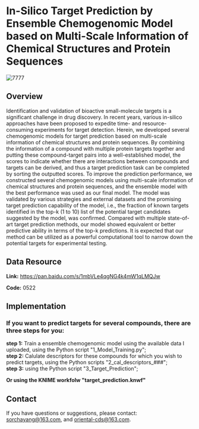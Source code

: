 # In-Silico Target Prediction by Ensemble Chemogenomic Model based on Multi-Scale Information of Chemical Structures and Protein Sequences

![7777](https://user-images.githubusercontent.com/106001963/169690953-8c947c7b-fe2a-42d0-8560-6585b9c439ad.png)

## Overview
Identification and validation of bioactive small-molecule targets is a significant challenge in drug discovery. In recent years, various in-silico approaches have been proposed to expedite time- and resource-consuming experiments for target detection. Herein, we developed several chemogenomic models for target prediction based on multi-scale information of chemical structures and protein sequences. By combining the information of a compound with multiple protein targets together and putting these compound-target pairs into a well-established model, the scores to indicate whether there are interactions between compounds and targets can be derived, and thus a target prediction task can be completed by sorting the outputted scores. To improve the prediction performance, we constructed several chemogenomic models using multi-scale information of chemical structures and protein sequences, and the ensemble model with the best performance was used as our final model. The model was validated by various strategies and external datasets and the promising target prediction capability of the model, i.e., the fraction of known targets identified in the top-k (1 to 10) list of the potential target candidates suggested by the model, was confirmed. Compared with multiple state-of-art target prediction methods, our model showed equivalent or better predictive ability in terms of the top-k predictions. It is expected that our method can be utilized as a powerful computational tool to narrow down the potential targets for experimental testing.

## Data Resource
**Link:** https://pan.baidu.com/s/1mbVLe4qgNG4k4mW1qLMQJw    

**Code:** 0522

## Implementation
### If you want to predict targets for several compounds, there are three steps for you:   

**step 1:** Train a ensemble chemogenomic model using the available data I uploaded, using the Python script "1_Model_Training.py";   
**step 2:** Calulate descriptors for these compounds for which you wish to predict targets, using the Python scripts "2_cal_descriptors_###";   
**step 3:** using the Python script "3_Target_Prediction"; 
 
 
**Or using the KNIME workfolw "target_prediction.knwf"**
  

## Contact
If you have questions or suggestions, please contact: sorchayang@163.com, and oriental-cds@163.com.
